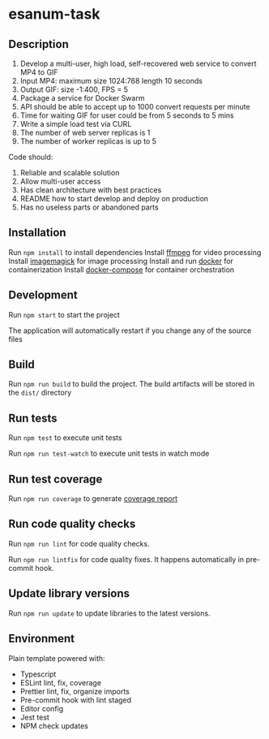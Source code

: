 # esanum-task

## Description

1. Develop a multi-user, high load, self-recovered web service to convert MP4
	 to GIF
2. Input MP4: maximum size 1024:768 length 10 seconds
3. Output GIF: size -1:400, FPS = 5
4. Package a service for Docker Swarm
5. API should be able to accept up to 1000 convert requests per minute
6. Time for waiting GIF for user could be from 5 seconds to 5 mins
7. Write a simple load test via CURL
8. The number of web server replicas is 1
9. The number of worker replicas is up to 5

Code should:
1. Reliable and scalable solution
2. Allow multi-user access
3. Has clean architecture with best practices
4. README how to start develop and deploy on production
5. Has no useless parts or abandoned parts

## Installation

Run `npm install` to install dependencies
Install [ffmpeg](https://ffmpeg.org/download.html) for video processing
Install [imagemagick](https://imagemagick.org/script/download.php) for image processing
Install and run [docker](https://docs.docker.com/get-docker/) for containerization
Install [docker-compose](https://docs.docker.com/compose/install/) for container orchestration

## Development

Run `npm start` to start the project

The application will automatically restart if you change any of the source files

## Build

Run `npm run build` to build the project. The build artifacts will be stored in the `dist/` directory

## Run tests

Run `npm test` to execute unit tests

Run `npm run test-watch` to execute unit tests in watch mode

## Run test coverage

Run `npm run coverage` to generate [coverage report](./coverage/lcov-report/index.html)

## Run code quality checks

Run `npm run lint` for code quality checks.

Run `npm run lintfix` for code quality fixes. It happens automatically in pre-commit hook.

## Update library versions

Run `npm run update` to update libraries to the latest versions.

## Environment

Plain template powered with:
- Typescript
- ESLint lint, fix, coverage
- Prettier lint, fix, organize imports
- Pre-commit hook with lint staged
- Editor config
- Jest test
- NPM check updates